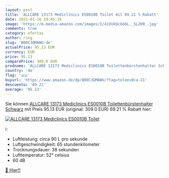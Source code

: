 ```yaml
---
layout: post
title: 'ALLCARE 13173 Mediclinics ES0010B Toilet mit 69.21 % Rabatt'
date: 2021-01-16 19:45:19
image: 'https://m.media-amazon.com/images/I/41VUkQcOo6L._SL200_.jpg'
comments: true
category: ofertas
author: ring
slug: 'B00C3QMAWU-de'
actualPrice: 95.13 EUR
currency: EUR
price: 95.13
comparePrice: 309.0 EUR
prodname: 'ALLCARE 13173 Mediclinics ES0010B Toilettenbürstenhalter Schwarz'
country: 'de'
flag: '🇩🇪'
buyurl: 'https://www.amazon.de/dp/B00C3QMAWU/?tag=tolees0ca-21'
descuento: '69.21'
average: '95.13'
---
```


Sie können [ALLCARE 13173 Mediclinics ES0010B Toilettenbürstenhalter Schwarz](https://www.amazon.de/dp/B00C3QMAWU/?tag=tolees0ca-21) mit Preis 95.13 EUR (original: 309.0 EUR) 69.21 % Rabatt hier:

[![ALLCARE 13173 Mediclinics ES0010B Toilet](https://m.media-amazon.com/images/I/41VUkQcOo6L._SL200_.jpg)](https://www.amazon.de/dp/B00C3QMAWU/?tag=tolees0ca-21)

ℹ️:

- Luftleistung: circa 90 L pro sekunde
- Luftgeschwindigkeit: 65 stundenkilometer
- Trocknungsdauer: 38 sekunden
- Lufttemperatur: 52° celsius
- 60 dB

[🛒 Hier!!](https://www.amazon.de/dp/B00C3QMAWU/?tag=tolees0ca-21)
